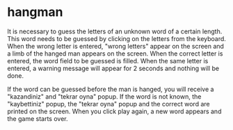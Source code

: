 # hangman

It is necessary to guess the letters of an unknown word of a certain length. This word needs to be guessed by clicking on the letters from the keyboard. When the wrong letter is entered, "wrong letters" appear on the screen and a limb of the hanged man appears on the screen. When the correct letter is entered, the word field to be guessed is filled. When the same letter is entered, a warning message will appear for 2 seconds and nothing will be done.

If the word can be guessed before the man is hanged, you will receive a "kazandiniz" and "tekrar oyna" popup. If the word is not known, the "kaybettiniz" popup, the "tekrar oyna" popup and the correct word are printed on the screen. When you click play again, a new word appears and the game starts over.
